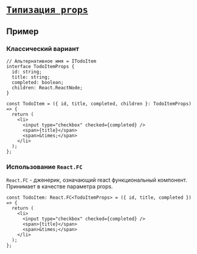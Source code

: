 # [`Типизация props`](../index.md)

## Пример

### Классический вариант

```tsx
// Альтернативное имя = ITodoItem
interface TodoItemProps {
  id: string;
  title: string;
  completed: boolean;
  children: React.ReactNode;
}

const TodoItem = ({ id, title, completed, children }: TodoItemProps) => {
  return (
    <li>
      <input type="checkbox" checked={completed} />
      <span>{title}</span>
      <span>&times;</span>
    </li>
  );
};
```

### Использование `React.FC`

`React.FC` - дженерик, означающий react функциональный компонент. Принимает в качестве параметра props.

```tsx
const TodoItem: React.FC<TodoItemProps> = ({ id, title, completed }) => {
  return (
    <li>
      <input type="checkbox" checked={completed} />
      <span>{title}</span>
      <span>&times;</span>
    </li>
  );
};
```
